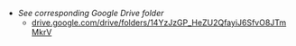 - *See corresponding Google Drive folder*
	- [drive.google.com/drive/folders/14YzJzGP_HeZU2QfayiJ6SfvO8JTmMkrV](https://drive.google.com/drive/folders/14YzJzGP_HeZU2QfayiJ6SfvO8JTmMkrV?usp=sharing)